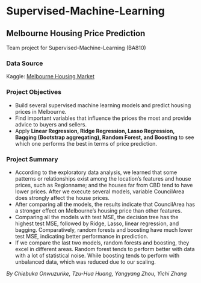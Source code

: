 # Supervised-Machine-Learning

## Melbourne Housing Price Prediction
Team project for Supervised-Machine-Learning (BA810)

### Data Source
Kaggle: [Melbourne Housing Market](https://www.kaggle.com/anthonypino/melbourne-housing-market)

### Project Objectives
- Build several supervised machine learning models and predict housing prices in Melbourne.
- Find important variables that influence the prices the most and provide advice to buyers and sellers.
- Apply **Linear Regression, Ridge Regression, Lasso Regression, Bagging (Bootstrap aggregating), Random Forest, and Boosting** to see which one performs the best in terms of price prediction.

### Project Summary
- According to the exploratory data analysis, we learned that some patterns or relationships exist among the location’s features and house prices, such as Regionname; and the houses far from CBD tend to have lower prices. After we execute several models, variable CouncilArea does strongly affect the house prices.
- After comparing all the models, the results indicate that CouncilArea has a stronger effect on Melbourne’s housing price than other features.
- Comparing all the models with test MSE, the decision tree has the highest test MSE, followed by Ridge, Lasso, linear regression, and bagging. Comparatively, random forests and boosting have much lower test MSE, indicating better performance in prediction.
- If we compare the last two models, random forests and boosting, they excel in different areas. Random forest tends to perform better with data with a lot of statistical noise. While boosting tends to perform with unbalanced data, which was reduced due to our scaling.

*By Chiebuka Onwuzurike, Tzu-Hua Huang, Yangyang Zhou, Yichi Zhang*

